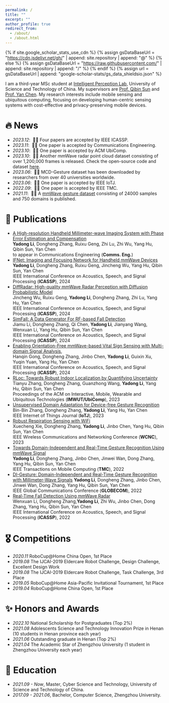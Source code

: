 ```yaml
---
permalink: /
title: ""
excerpt: ""
author_profile: true
redirect_from: 
  - /about/
  - /about.html
---
```


{% if site.google_scholar_stats_use_cdn %}
{% assign gsDataBaseUrl = "https://cdn.jsdelivr.net/gh/" | append: site.repository | append: "@" %}
{% else %}
{% assign gsDataBaseUrl = "https://raw.githubusercontent.com/" | append: site.repository | append: "/" %}
{% endif %}
{% assign url = gsDataBaseUrl | append: "google-scholar-stats/gs_data_shieldsio.json" %}

<span class='anchor' id='about-me'></span>

I am a third-year MSc student at [Intelligent Perception Lab](https://ustc-ip-lab.github.io/), University of Science and Technology of China. My supervisors are [Prof. Qibin Sun](https://ieeexplore.ieee.org/author/37088704418) and [Prof. Yan Chen](https://scholar.google.com/citations?hl=en-EN&user=MVOCn1AAAAAJ).
My research interests include mobile sensing and ubiquitous computing, focusing on developing human-centric sensing systems with cost-effective and privacy-preserving mobile devices. 

# 🔥 News
- *2023.12*: &nbsp;🎉🎉 Four papers are accepted by IEEE ICASSP. 
- *2023.11*: &nbsp;🎉🎉 One paper is accepted by Communications Engineering. 
- *2023.10*: &nbsp;🎉🎉 One paper is accepted by ACM UbiComp. 
- *2023.10*: &nbsp;🎉🎉 Another mmWave radar point cloud dataset consisting of over 1,200,000 frames is released. Check the open-source code and dataset [here](https://github.com/ruixv/RadarEyes).
- *2023.06*: &nbsp;🎉🎉 MCD-Gesture dataset has been downloaded by researchers from over 40 universities worldwide.
- *2023.06*: &nbsp;🎉🎉 One paper is accepted by IEEE IoTJ. 
- *2022.09*: &nbsp;🎉🎉 One paper is accepted by IEEE TMC. 
- *2021.11*: &nbsp;🎉🎉 A [mmWave gesture dataset](https://github.com/DI-HGR/cross_domain_gesture_dataset) consisting of 24000 samples and 750 domains is published. 

# 📝 Publications 
-  [A High-resolution Handheld Millimeter-wave Imaging System with Phase Error Estimation and Compensation]() </br>
  **Yadong Li**, Dongheng Zhang, Ruixu Geng, Zhi Lu, Zhi Wu, Yang Hu, Qibin Sun, Yan Chen  </br>
  to appear in Communications Engineering (**Comms. Eng.**)
- [IFNet: Imaging and Focusing Network for Handheld mmWave Devices]() </br>
  **Yadong Li**, Dongheng Zhang, Ruixu Geng, Jincheng Wu, Yang Hu, Qibin Sun, Yan Chen </br>
  IEEE International Conference on Acoustics, Speech, and Signal Processing (**ICASSP**), 2024
-  [DiffRadar: High-quality mmWave Radar Perception with Diffusion Probabilistic Model]() </br>
  Jincheng Wu, Ruixu Geng, **Yadong Li**, Dongheng Zhang, Zhi Lu, Yang Hu, Yan Chen </br>
  IEEE International Conference on Acoustics, Speech, and Signal Processing (**ICASSP**), 2024
- [SimFall: A Data Generator For RF-based Fall Detection]()  </br>
  Jiamu Li, Dongheng Zhang, Qi Chen, **Yadong Li**, Jianyang Wang, Wenxuan Li, Yang Hu, Qibin Sun, Yan Chen </br>
  IEEE International Conference on Acoustics, Speech, and Signal Processing (**ICASSP**), 2024
- [Enabling Orientation-Free mmWave-based Vital Sign Sensing with Multi-domain Signal Analysis](),  </br>
  Hanqin Gong, Dongheng Zhang, Jinbo Chen, **Yadong Li**, Guixin Xu, Yuqin Yuan, Yang Hu, Yan Chen </br>
  IEEE International Conference on Acoustics, Speech, and Signal Processing (**ICASSP**), 2024
- [RLoc: Towards Robust Indoor Localization by Quantifying Uncertainty]()  </br>
  Tianyu Zhang, Dongheng Zhang, Guanzhong Wang, **Yadong Li**, Yang Hu, Qibin Sun, Yan Chen </br>
  Proceedings of the ACM on Interactive, Mobile, Wearable and Ubiquitous Technologies (**IMWUT/UbiComp**), 2023 
- [Unsupervised Domain Adaptation for Device-free Gesture Recognition]()  </br>
  Bin-Bin Zhang, Dongheng Zhang, **Yadong Li**, Yang Hu, Yan Chen </br>
  IEEE Internet of Things Journal (**IoTJ**), 2023
- [Robust Respiration Sensing with WiFi]()  </br>
  Xuecheng Xie, Dongheng Zhang, **Yadong Li**, Jinbo Chen, Yang Hu, Qibin Sun, Yan Chen </br>
  IEEE Wireless Communications and Networking Conference (**WCNC**), 2023
- [Towards Domain-Independent and Real-Time Gesture Recognition Using mmWave Signal](https://ieeexplore.ieee.org/abstract/document/9894724)  </br>
  **Yadong Li**, Dongheng Zhang, Jinbo Chen, Jinwei Wan, Dong Zhang, Yang Hu, Qibin Sun, Yan Chen </br>
  IEEE Transactions on Mobile Computing (**TMC**), 2022
- [DI-Gesture: Domain-Independent and Real-Time Gesture Recognition with Millimeter-Wave Signals]()
  **Yadong Li**, Dongheng Zhang, Jinbo Chen, Jinwei Wan, Dong Zhang, Yang Hu, Qibin Sun, Yan Chen </br>
  IEEE Global Communications Conference (**GLOBECOM**), 2022
- [Real-Time Fall Detection Using mmWave Radar]()  </br>
  Wenxuan Li, Dongheng Zhang,**Yadong Li**, Zhi Wu, Jinbo Chen, Dong Zhang, Yang Hu, Qibin Sun, Yan Chen </br>
  IEEE International Conference on Acoustics, Speech, and Signal Processing (**ICASSP**), 2022


# 🎖 Competitions
- *2020.11* RoboCup@Home China Open, 1st Place
- *2019.08* The IJCAI-2019 Eldercare Robot Challenge, Design Challenge, Excellent Design Work 
- *2019.08* The IJCAI-2019 Eldercare Robot Challenge, Task Challenge, 3rd Place
- *2019.05* RoboCup@Home Asia-Pacific Invitational Tournament, 1st Place
- *2019.04* RoboCup@Home China Open, 1st Place


# ✨ Honors and Awards
- *2022.10* National Scholarship for Postgraduates (Top 2%)
- *2021.08* Adolescents Science and Technology Innovation Prize in Henan (10 students in Henan province each year) 
- *2021.06* Outstanding graduate in Henan (Top 2%)
- *2021.04* The Academic Star of Zhengzhou University (1 student in Zhengzhou University each year) 


# 📖 Education
- *2021.09 - Now*, Master, Cyber Science and Technology, University of Science and Technology of China. 
- *2017.09 - 2021.06*, Bachelor, Computer Science, Zhengzhou University. 



